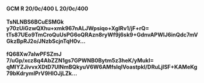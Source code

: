 #### GCM R 20/0c/400 L 20/0c/400
**TsNLNBS6BCuESMGk**<br/>**y70zUiGzwQXhu+xmk967nALJWpsiqo+XglRv1/jF+rQ=**<br/>**tTs87UEo9TmCroQuUsPG6oQRAzn8ryWf9j6sk9+GdnvAPWlJ6inQdc7mVGkzBpRJ2o/JNzbScjnTqH0v...**<br/><br/>
**fQ68Xw7alwPFSZmJ**<br/>**7/uGp/xcz8q4AbZZN1gs7GPWNB0Bytm5z3heK/yMukI=**<br/>**qMIYZJivvxXDtD7UlNmBQkyuV6W6AMfslqlVoastpkl/DRuLjISF+KAMeKg79bKdrymlPrV9HlOJjLZk...**
